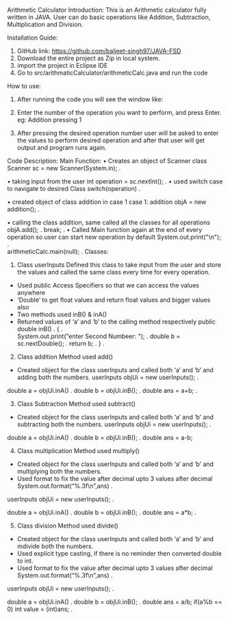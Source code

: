 Arithmetic Calculator
Introduction:
This is an Arithmetic calculator fully written in JAVA. User can do basic operations like Addition, Subtraction, Multiplication and Division. 

Installation Guide:
1. GitHub link: https://github.com/baljeet-singh97/JAVA-FSD
2. Download the entire project as Zip in local system.
3. import the project in Eclipse IDE
4. Go to src/arithmaticCalculator/arithmeticCalc.java and run the code

How to use:
1.	After running the code you will see the window like:


2.	Enter the number of the operation you want to perform, and press Enter.
eg: Addition pressing 1

3.	After pressing the desired operation number user will be asked to enter the values to perform desired operation and after that user will get output and program runs again.

Code Description:
Main Function:
•	Creates an object of Scanner class
                         Scanner sc = new Scanner(System.in);                                                                                 .                                  
		
•	taking input from the user
                       int operation = sc.nextInt();                                                                                                      .
•	used switch case to navigate to desired Class
          switch(operation)                                                      .

•	created object of class addition in case 1
case 1:
  addition objA = new addition();                                                                                                                    .

•	calling the class addition, same called all the classes for all operations
objA.add();                                                                                                                                                          .
          break;                                                                                                                                                         .
•	Called Main function again at the end of every operation so user can start new operation by default
System.out.print("\n");                                                                                                                                                   .  
arithmeticCalc.main(null);                                                     .
Classes:
1.	Class userInputs
Defined this class to take input from the user and store the values and called the same class every time for every operation.
-   Used public Access Specifiers so that we can access the values anywhere
-	‘Double’ to get float values and return float values and bigger values  also
-	Two methods used inB() & inA()
-	Returned values of ‘a’ and ‘b’ to the calling method respectively
public double inB()                                                                                                                                                       .
{                                                                                                                                                                                        .               
		System.out.print("enter Second Numbeer: ");                                                                             .
		double b = sc.nextDouble();                                                                                                             .
		return b;                                                                                                                                               .
}                                                                                                                                                                                       .
2.	Class addition
Method used add()
-	Created object for the class userInputs and called both ‘a’ and ‘b’ and adding both the numbers.
userInputs objUi = new userInputs();                                                                                  .

double a = objUi.inA()                                                                                                    .
              double b = objUi.inB();                                                                                                                                     .
	double ans = a+b;                                                                                                                .

3.	Class Subtraction
Method used subtract()
-	Created object for the class userInputs and called both ‘a’ and ‘b’ and subtracting both the numbers.
userInputs objUi = new userInputs();                                                                                  .

double a = objUi.inA()                                                                                                    .
              double b = objUi.inB();                                                                                                                                     .
	double ans = a-b;     

4.	Class multiplication
Method used multiply()
-	Created object for the class userInputs and called both ‘a’ and ‘b’ and multiplying both the numbers.
-	Used format to fix the value after decimal upto 3 values after decimal
 System.out.format(“%.3f\n”,ans)                                                                                                              .

userInputs objUi = new userInputs();                                                                                  .

double a = objUi.inA()                                                                                                    .
              double b = objUi.inB();                                                                                                                                     .
             double ans = a*b;                                                                                                                                               .      



5.	Class division
Method used divide()
-	Created object for the class userInputs and called both ‘a’ and ‘b’ and mdivide both the numbers.
-	Used explicit type casting, if there is no reminder then converted double to int.
-	Used format to fix the value after decimal upto 3 values after decimal
 System.out.format(“%.3f\n”,ans)                                                                                                              .

userInputs objUi = new userInputs();                                                                                  .

double a = objUi.inA()                                                                                                    .
              double b = objUi.inB();                                                                                                                                     .
             double ans = a/b;
if(a%b == 0)  int value = (int)ans;                                                                       .                                                                                                                                    
                                                                                                                                                                                                                                                             
